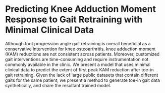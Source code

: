 # Predicting Knee Adduction Moment Response to Gait Retraining with Minimal Clinical Data

Although foot progression angle gait retraining is overall beneficial as a conservative intervention for knee osteoarthritis, knee adduction moment (KAM) reductions are not consistent across patients. Moreover, customized gait interventions are time-consuming and require instrumentation not commonly available in the clinic. We present a model that uses minimal clinical data to predict the extent of first peak KAM reduction after toe-in gait retraining. Given the lack of large public datasets that contain different gaits for the same patient, we present a method to generate toe-in gait data synthetically, and share the resultant trained model.
